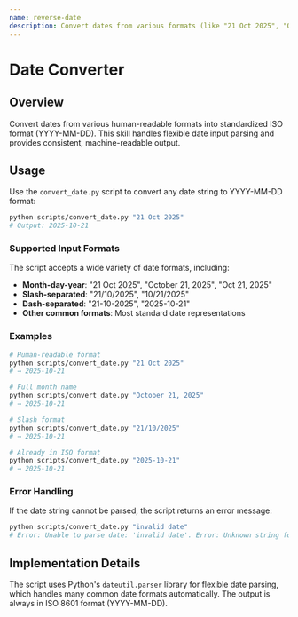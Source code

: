 ```yaml
---
name: reverse-date
description: Convert dates from various formats (like "21 Oct 2025", "October 21, 2025", "21/10/2025") to ISO format (YYYY-MM-DD). Use when users need to standardize date formats, convert human-readable dates to machine-readable formats, or reformat dates for data processing.
---
```


# Date Converter

## Overview

Convert dates from various human-readable formats into standardized ISO format (YYYY-MM-DD). This skill handles flexible date input parsing and provides consistent, machine-readable output.

## Usage

Use the `convert_date.py` script to convert any date string to YYYY-MM-DD format:

```bash
python scripts/convert_date.py "21 Oct 2025"
# Output: 2025-10-21
```

### Supported Input Formats

The script accepts a wide variety of date formats, including:

- **Month-day-year**: "21 Oct 2025", "October 21, 2025", "Oct 21, 2025"
- **Slash-separated**: "21/10/2025", "10/21/2025"
- **Dash-separated**: "21-10-2025", "2025-10-21"
- **Other common formats**: Most standard date representations

### Examples

```bash
# Human-readable format
python scripts/convert_date.py "21 Oct 2025"
# → 2025-10-21

# Full month name
python scripts/convert_date.py "October 21, 2025"
# → 2025-10-21

# Slash format
python scripts/convert_date.py "21/10/2025"
# → 2025-10-21

# Already in ISO format
python scripts/convert_date.py "2025-10-21"
# → 2025-10-21
```

### Error Handling

If the date string cannot be parsed, the script returns an error message:

```bash
python scripts/convert_date.py "invalid date"
# Error: Unable to parse date: 'invalid date'. Error: Unknown string format: invalid date
```

## Implementation Details

The script uses Python's `dateutil.parser` library for flexible date parsing, which handles many common date formats automatically. The output is always in ISO 8601 format (YYYY-MM-DD).
```